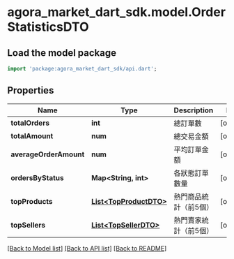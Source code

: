 # agora_market_dart_sdk.model.OrderStatisticsDTO

## Load the model package
```dart
import 'package:agora_market_dart_sdk/api.dart';
```

## Properties
Name | Type | Description | Notes
------------ | ------------- | ------------- | -------------
**totalOrders** | **int** | 總訂單數 | [optional] 
**totalAmount** | **num** | 總交易金額 | [optional] 
**averageOrderAmount** | **num** | 平均訂單金額 | [optional] 
**ordersByStatus** | **Map&lt;String, int&gt;** | 各狀態訂單數量 | [optional] 
**topProducts** | [**List&lt;TopProductDTO&gt;**](TopProductDTO.md) | 熱門商品統計（前5個） | [optional] 
**topSellers** | [**List&lt;TopSellerDTO&gt;**](TopSellerDTO.md) | 熱門賣家統計（前5個） | [optional] 

[[Back to Model list]](../README.md#documentation-for-models) [[Back to API list]](../README.md#documentation-for-api-endpoints) [[Back to README]](../README.md)


